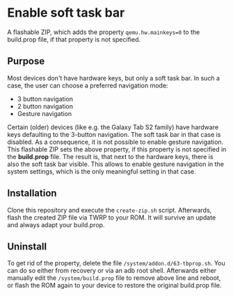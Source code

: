 # Enable soft task bar
A flashable ZIP, which adds the property `qemu.hw.mainkeys=0` to the build.prop file, if that property is not specified.

## Purpose
Most devices don't have hardware keys, but only a soft task bar. In such a case, the user can choose a preferred navigation mode:
- 3 button navigation
- 2 button navigation
- Gesture navigation

Certain (older) devices (like e.g. the Galaxy Tab S2 family) have hardware keys defaulting to the 3-button navigation. The soft task bar in that case is disabled. As a consequence, it is not possible to enable gesture navigation.
This flashable ZIP sets the above property, if this property is not specified in the **build.prop** file. The result is, that next to the hardware keys, there is also the soft task bar visible. 
This allows to enable gesture navigation in the system settings, which is the only meaningful setting in that case.

## Installation
Clone this repository and execute the `create-zip.sh` script. Afterwards, flash the created ZIP file via TWRP to your ROM. It will survive an update and always adapt your build.prop.
 
## Uninstall
To get rid of the property, delete the file `/system/addon.d/63-tbprop.sh`. You can do so either from recovery or via an adb root shell.
Afterwards either manually edit the `/system/build.prop` file to remove above line and reboot, or flash the ROM again to your device to restore the original build.prop file.
